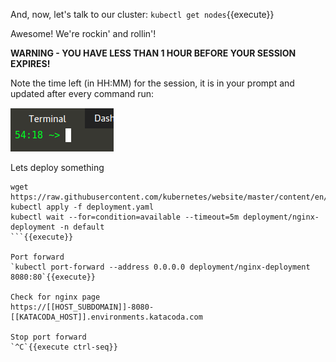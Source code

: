 
And, now, let's talk to our cluster: `kubectl get nodes`{{execute}}

Awesome! We're rockin' and rollin'!

**WARNING - YOU HAVE LESS THAN 1 HOUR BEFORE YOUR SESSION EXPIRES!**

Note the time left (in HH:MM) for the session, it is in your prompt and updated after every command run:

![Terminal Time Remaining](./assets/term-expire.png)


Lets deploy something
```
wget https://raw.githubusercontent.com/kubernetes/website/master/content/en/examples/application/deployment.yaml
kubectl apply -f deployment.yaml
kubectl wait --for=condition=available --timeout=5m deployment/nginx-deployment -n default
```{{execute}}

Port forward
`kubectl port-forward --address 0.0.0.0 deployment/nginx-deployment 8080:80`{{execute}}

Check for nginx page
https://[[HOST_SUBDOMAIN]]-8080-[[KATACODA_HOST]].environments.katacoda.com

Stop port forward
`^C`{{execute ctrl-seq}}

